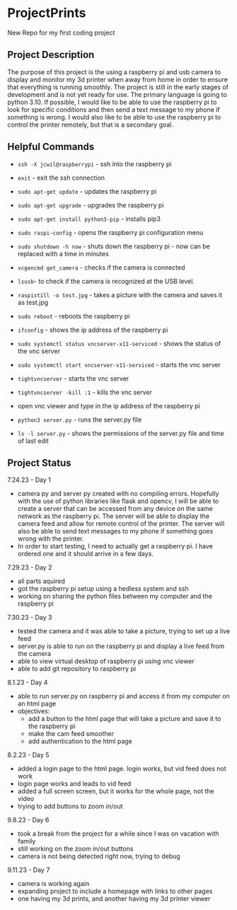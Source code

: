 # ProjectPrints
New Repo for my first coding project

## Project Description
The purpose of this project is the using a raspberry pi and usb camera to display and monitor my 3d printer when away from home in order to ensure that everything is running smoothly. The project is still in the early stages of development and is not yet ready for use. The primary language is going to python 3.10.
If possible, I would like to be able to use the raspberry pi to look for specific conditions and then send a text message to my phone if something is wrong. I would also like to be able to use the raspberry pi to control the printer remotely, but that is a secondary goal.

## Helpful Commands
- `ssh -X jcwil@raspberrypi` - ssh into the raspberry pi
- `exit` - exit the ssh connection

- `sudo apt-get update` - updates the raspberry pi
- `sudo apt-get upgrade` - upgrades the raspberry pi
- `sudo apt-get install python3-pip` - installs pip3
- `sudo raspi-config` - opens the raspberry pi configuration menu
- `sudo shutdown -h now` - shuts down the raspberry pi - now can be replaced with a time in minutes
- `vcgencmd get_camera` - checks if the camera is connected
- `lsusb`- to check if the camera is recognized at the USB level.
- `raspistill -o test.jpg` - takes a picture with the camera and saves it as test.jpg
- `sudo reboot` - reboots the raspberry pi
- `ifconfig` - shows the ip address of the raspberry pi
- `sudo systemctl status vncserver-x11-serviced` - shows the status of the vnc server
- `sudo systemctl start vncserver-x11-serviced` - starts the vnc server

- `tightvncserver` - starts the vnc server
- `tightvncserver -kill :1` - kills the vnc server
- open vnc viewer and type in the ip address of the raspberry pi

- `python3 server.py` - runs the server.py file
- `ls -l server.py` - shows the permissions of the server.py file and time of last edit

## Project Status
7.24.23 - Day 1
- camera py and server py created with no compiling errors. Hopefully with the use of python libraries like flask and opencv, I will be able to create a server that can be accessed from any device on the same network as the raspberry pi. The server will be able to display the camera feed and allow for remote control of the printer. The server will also be able to send text messages to my phone if something goes wrong with the printer.
- In order to start testing, I need to actually get a raspberry pi. I have ordered one and it should arrive in a few days. 

7.29.23 - Day 2
- all parts aquired
- got the raspberry pi setup using a hedless system and ssh
- working on sharing the python files between my computer and the raspberry pi

7.30.23 - Day 3
- tested the camera and it was able to take a picture, trying to set up a live feed
- server.py is able to run on the raspberry pi and display a live feed from the camera
- able to view virtual desktop of raspberry pi using vnc viewer
- able to add git repository to raspberry pi

8.1.23 - Day 4
- able to run server.py on raspberry pi and access it from my computer on an html page
- objectives: 
    - add a button to the html page that will take a picture and save it to the raspberry pi
    - make the cam feed smoother
    - add authentication to the html page

8.2.23 - Day 5
- added a login page to the html page. login works, but vid feed does not work
- login page works and leads to vid feed
- added a full screen screen, but it works for the whole page, not the video
- trying to add buttons to zoom in/out

9.8.23 - Day 6
- took a break from the project for a while since I was on vacation with family
- still working on the zoom in/out buttons
- camera is not being detected right now, trying to debug

9.11.23 - Day 7
- camera is working again
- expanding project to include a homepage with links to other pages
- one having my 3d prints, and another having my 3d printer viewer



